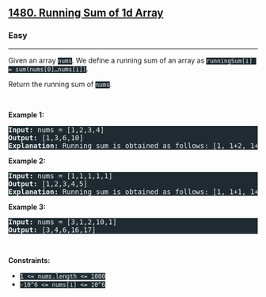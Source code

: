 <h2><a href="https://leetcode.com/problems/running-sum-of-1d-array/">1480. Running Sum of 1d Array</a></h2><h3>Easy</h3><hr><div><p>Given an array <code style="background-color: rgb(31, 43, 49) !important; color: rgb(236, 240, 242) !important;">nums</code>. We define a running sum of an array as&nbsp;<code style="background-color: rgb(31, 43, 49) !important; color: rgb(236, 240, 242) !important;">runningSum[i] = sum(nums[0]…nums[i])</code>.</p>

<p>Return the running sum of <code style="background-color: rgb(31, 43, 49) !important; color: rgb(236, 240, 242) !important;">nums</code>.</p>

<p>&nbsp;</p>
<p><strong>Example 1:</strong></p>

<pre style="background-color: rgb(31, 43, 49) !important; color: rgb(236, 240, 242) !important;"><strong>Input:</strong> nums = [1,2,3,4]
<strong>Output:</strong> [1,3,6,10]
<strong>Explanation:</strong> Running sum is obtained as follows: [1, 1+2, 1+2+3, 1+2+3+4].</pre>

<p><strong>Example 2:</strong></p>

<pre style="background-color: rgb(31, 43, 49) !important; color: rgb(236, 240, 242) !important;"><strong>Input:</strong> nums = [1,1,1,1,1]
<strong>Output:</strong> [1,2,3,4,5]
<strong>Explanation:</strong> Running sum is obtained as follows: [1, 1+1, 1+1+1, 1+1+1+1, 1+1+1+1+1].</pre>

<p><strong>Example 3:</strong></p>

<pre style="background-color: rgb(31, 43, 49) !important; color: rgb(236, 240, 242) !important;"><strong>Input:</strong> nums = [3,1,2,10,1]
<strong>Output:</strong> [3,4,6,16,17]
</pre>

<p>&nbsp;</p>
<p><strong>Constraints:</strong></p>

<ul>
	<li><code style="background-color: rgb(31, 43, 49) !important; color: rgb(236, 240, 242) !important;">1 &lt;= nums.length &lt;= 1000</code></li>
	<li><code style="background-color: rgb(31, 43, 49) !important; color: rgb(236, 240, 242) !important;">-10^6&nbsp;&lt;= nums[i] &lt;=&nbsp;10^6</code></li>
</ul></div>